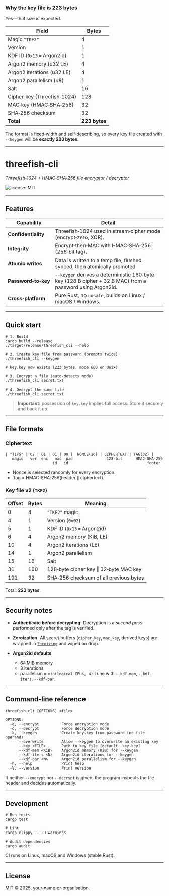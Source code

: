### Why the key file is **223 bytes**

Yes—that size is expected.

| Field                       | Bytes         |
| --------------------------- | ------------- |
| Magic `"TKF2"`              | 4             |
| Version                     | 1             |
| KDF ID (`0x13` = Argon2id)  | 1             |
| Argon2 memory (u32 LE)      | 4             |
| Argon2 iterations (u32 LE)  | 4             |
| Argon2 parallelism (u8)     | 1             |
| Salt                        | 16            |
| Cipher‑key (Threefish‑1024) | 128           |
| MAC‑key (HMAC‑SHA‑256)      | 32            |
| SHA‑256 checksum            | 32            |
| **Total**                   | **223 bytes** |

The format is fixed‑width and self‑describing, so every key file created with `--keygen` will be **exactly 223 bytes**.

---

# threefish‑cli

*Threefish‑1024 + HMAC‑SHA‑256 file encryptor / decryptor*

![license: MIT](https://img.shields.io/badge/license-MIT-blue)

---

## Features

| Capability          | Detail                                                                                                    |
| ------------------- | --------------------------------------------------------------------------------------------------------- |
| **Confidentiality** | Threefish‑1024 used in stream‑cipher mode (encrypt‑zero, XOR).                                            |
| **Integrity**       | Encrypt‑then‑MAC with HMAC‑SHA‑256 (256‑bit tag).                                                         |
| **Atomic writes**   | Data is written to a temp file, flushed, synced, then atomically promoted.                                |
| **Password‑to‑key** | `--keygen` derives a deterministic 160‑byte key (128 B cipher + 32 B MAC) from a password using Argon2id. |
| **Cross‑platform**  | Pure Rust, no `unsafe`, builds on Linux / macOS / Windows.                                                |

---

## Quick start

```console
# 1. Build
cargo build --release
./target/release/threefish_cli --help

# 2. Create key file from password (prompts twice)
./threefish_cli --keygen

# key.key now exists (223 bytes, mode 600 on Unix)

# 3. Encrypt a file (auto‑detects mode)
./threefish_cli secret.txt

# 4. Decrypt the same file
./threefish_cli secret.txt
```

> **Important:** possession of `key.key` implies full access.
> Store it securely and back it up.

---

## File formats

### Ciphertext

```
| "T1FS" | 02 | 01 | 01 | 00 |  NONCE(16) | CIPHERTEXT | TAG(32) |
   magic   ver  enc   mac  pad               128‑bit      HMAC‑SHA‑256
                     id   id                                   footer
```

* Nonce is selected randomly for every encryption.
* Tag = HMAC‑SHA‑256(header ∥ ciphertext).

### Key file v2 (`TKF2`)

| Offset | Bytes | Meaning                                |
| ------ | ----- | -------------------------------------- |
| 0      | 4     | `"TKF2"` magic                         |
| 4      | 1     | Version (`0x02`)                       |
| 5      | 1     | KDF ID (`0x13` = Argon2id)             |
| 6      | 4     | Argon2 memory (KiB, LE)                |
| 10     | 4     | Argon2 iterations (LE)                 |
| 14     | 1     | Argon2 parallelism                     |
| 15     | 16    | Salt                                   |
| 31     | 160   | 128‑byte cipher key ‖ 32‑byte MAC key  |
| 191    | 32    | SHA‑256 checksum of all previous bytes |

Total: **223 bytes**.

---

## Security notes

* **Authenticate before decrypting.**
  Decryption is a *second pass* performed only after the tag is verified.
* **Zeroization.**
  All secret buffers (`cipher_key`, `mac_key`, derived keys) are wrapped in [`Zeroizing`](https://docs.rs/zeroize) and wiped on drop.
* **Argon2id defaults**

  * 64 MiB memory
  * 3 iterations
  * parallelism = `min(logical‑CPUs, 4)`
    Tune with `--kdf-mem`, `--kdf-iters`, `--kdf-par`.

---

## Command‑line reference

```
threefish_cli [OPTIONS] <file>

OPTIONS:
  -e, --encrypt          Force encryption mode
  -d, --decrypt          Force decryption mode
  -k, --keygen           Create key.key from password (no file operand)
      --overwrite        Allow --keygen to overwrite an existing key
      --key <FILE>       Path to key file [default: key.key]
      --kdf-mem <KiB>    Argon2id memory (KiB) for --keygen
      --kdf-iters <N>    Argon2id iterations for --keygen
      --kdf-par <N>      Argon2id parallelism for --keygen
  -h, --help             Print help
  -V, --version          Print version
```

If neither `--encrypt` nor `--decrypt` is given, the program inspects the file
header and decides automatically.

---

## Development

```console
# Run tests
cargo test

# Lint
cargo clippy -- -D warnings

# Audit dependencies
cargo audit
```

CI runs on Linux, macOS and Windows (stable Rust).

---

## License

MIT © 2025, your‑name‑or‑organisation.
